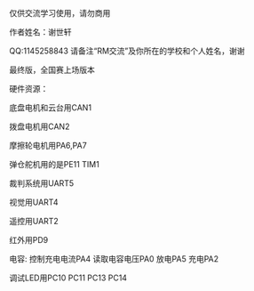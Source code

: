 仅供交流学习使用，请勿商用

作者姓名：谢世轩

QQ:1145258843  请备注“RM交流”及你所在的学校和个人姓名，谢谢

最终版，全国赛上场版本

硬件资源：

底盘电机和云台用CAN1

拨盘电机用CAN2

摩擦轮电机用PA6,PA7

弹仓舵机用的是PE11   TIM1

裁判系统用UART5

视觉用UART4

遥控用UART2

红外用PD9

电容: 控制充电电流PA4 读取电容电压PA0 放电PA5 充电PA2

调试LED用PC10 PC11 PC13  PC14
